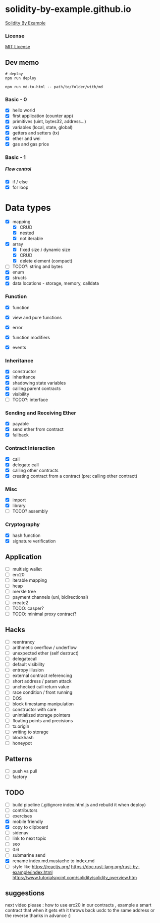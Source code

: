 # solidity-by-example.github.io

[Solidity By Example](https://solidity-by-example.org)

### License

[MIT License](LICENSE)

## Dev memo

```shell
# deploy
npm run deploy

npm run md-to-html -- path/to/folder/with/md
```

### Basic - 0

- [x] hello world
- [x] first application (counter app)
- [x] primitives (uint, bytes32, address...)
- [x] variables (local, state, global)
- [x] getters and setters (tx)
- [x] ether and wei
- [x] gas and gas price

### Basic - 1

##### Flow control

- [x] if / else
- [x] for loop

# Data types

- [x] mapping
  - [x] CRUD
  - [x] nested
  - [x] not iterable
- [x] array
  - [x] fixed size / dynamic size
  - [x] CRUD
  - [x] delete element (compact)
- [ ] TODO?: string and bytes
- [x] enum
- [x] structs
- [x] data locations - storage, memory, calldata

### Function

- [x] function
- [x] view and pure functions
- [x] error
- [x] function modifiers

- [x] events

### Inheritance

- [x] constructor
- [x] inheritance
- [x] shadowing state variables
- [x] calling parent contracts
- [x] visibility
- [ ] TODO?: interface

### Sending and Receiving Ether

- [x] payable
- [x] send ether from contract
- [x] fallback

### Contract Interaction

- [x] call
- [x] delegate call
- [x] calling other contracts
- [x] creating contract from a contract (pre: calling other contract)

### Misc

- [x] import
- [x] library
- [ ] TODO? assembly

### Cryptography

- [x] hash function
- [x] signature verification

## Application

- [ ] multisig wallet
- [ ] erc20
- [ ] iterable mapping
- [ ] heap
- [ ] merkle tree
- [ ] payment channels (uni, bidirectional)
- [ ] create2
- [ ] TODO: casper?
- [ ] TODO: minimal proxy contract?

## Hacks

- [ ] reentrancy
- [ ] arithmetic overflow / underflow
- [ ] unexpected ether (self destruct)
- [ ] delegatecall
- [ ] default visibility
- [ ] entropy illusion
- [ ] external contract referencing
- [ ] short address / param attack
- [ ] unchecked call return value
- [ ] race condition / front running
- [ ] DOS
- [ ] block timestamp manipulation
- [ ] constructor with care
- [ ] unintializsd storage pointers
- [ ] floating points and precisions
- [ ] tx.origin
- [ ] writing to storage
- [ ] blockhash
- [ ] honeypot

## Patterns

- [ ] push vs pull
- [ ] factory

## TODO

- [ ] build pipeline (.gitignore index.html.js and rebuild it when deploy)
- [ ] contributors
- [ ] exercises
- [x] mobile friendly
- [x] copy to clipboard
- [ ] sidenav
- [ ] link to next topic
- [ ] seo
- [ ] 0.6
- [ ] submarine send
- [x] rename index.md.mustache to index.md
- [ ] style like
      https://reactjs.org/
      https://doc.rust-lang.org/rust-by-example/index.html
      https://www.tutorialspoint.com/solidity/solidity_overview.htm

## suggestions

next video please : how to use erc20 in our contracts , example a smart contract that when it gets eth it throws back usdc to the same address or the reverse
thanks in advance :)
